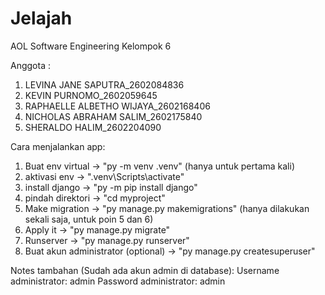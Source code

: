 # Jelajah
AOL Software Engineering Kelompok 6

Anggota :
1. LEVINA JANE SAPUTRA_2602084836
2. KEVIN PURNOMO_2602059645
3. RAPHAELLE ALBETHO WIJAYA_2602168406
5. NICHOLAS ABRAHAM SALIM_2602175840
6. SHERALDO HALIM_2602204090

Cara menjalankan app:
1. Buat env virtual -> "py -m venv .venv" (hanya untuk pertama kali)
2. aktivasi env -> ".venv\Scripts\activate"
3. install django -> "py -m pip install django"
4. pindah direktori -> "cd myproject"
5. Make migration -> "py manage.py makemigrations" (hanya dilakukan sekali saja, untuk poin 5 dan 6)
6. Apply it -> "py manage.py migrate"
7. Runserver -> "py manage.py runserver"
8. Buat akun administrator (optional) -> "py manage.py createsuperuser"

Notes tambahan (Sudah ada akun admin di database):
Username administrator: admin
Password administrator: admin
